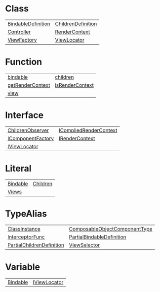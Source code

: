 # Class



|                                                                                                                   |                                                                                                                   |
| ----------------------------------------------------------------------------------------------------------------- | ----------------------------------------------------------------------------------------------------------------- |
| [BindableDefinition](https://hamedfathi.gitbook.io/aurelia-2-doc-api/runtime/templating/class/bindabledefinition) | [ChildrenDefinition](https://hamedfathi.gitbook.io/aurelia-2-doc-api/runtime/templating/class/childrendefinition) |
| [Controller](https://hamedfathi.gitbook.io/aurelia-2-doc-api/runtime/templating/class/controller)                 | [RenderContext](https://hamedfathi.gitbook.io/aurelia-2-doc-api/runtime/templating/class/rendercontext)           |
| [ViewFactory](https://hamedfathi.gitbook.io/aurelia-2-doc-api/runtime/templating/class/viewfactory)               | [ViewLocator](https://hamedfathi.gitbook.io/aurelia-2-doc-api/runtime/templating/class/viewlocator)               |



# Function



|                                                                                                                  |                                                                                                                |
| ---------------------------------------------------------------------------------------------------------------- | -------------------------------------------------------------------------------------------------------------- |
| [bindable](https://hamedfathi.gitbook.io/aurelia-2-doc-api/runtime/templating/function/bindable)                 | [children](https://hamedfathi.gitbook.io/aurelia-2-doc-api/runtime/templating/function/children)               |
| [getRenderContext](https://hamedfathi.gitbook.io/aurelia-2-doc-api/runtime/templating/function/getrendercontext) | [isRenderContext](https://hamedfathi.gitbook.io/aurelia-2-doc-api/runtime/templating/function/isrendercontext) |
| [view](https://hamedfathi.gitbook.io/aurelia-2-doc-api/runtime/templating/function/view)                         |                                                                                                                |



# Interface



|                                                                                                                     |                                                                                                                               |
| ------------------------------------------------------------------------------------------------------------------- | ----------------------------------------------------------------------------------------------------------------------------- |
| [ChildrenObserver](https://hamedfathi.gitbook.io/aurelia-2-doc-api/runtime/templating/interface/childrenobserver)   | [ICompiledRenderContext](https://hamedfathi.gitbook.io/aurelia-2-doc-api/runtime/templating/interface/icompiledrendercontext) |
| [IComponentFactory](https://hamedfathi.gitbook.io/aurelia-2-doc-api/runtime/templating/interface/icomponentfactory) | [IRenderContext](https://hamedfathi.gitbook.io/aurelia-2-doc-api/runtime/templating/interface/irendercontext)                 |
| [IViewLocator](https://hamedfathi.gitbook.io/aurelia-2-doc-api/runtime/templating/interface/iviewlocator)           |                                                                                                                               |



# Literal



|                                                                                                 |                                                                                                 |
| ----------------------------------------------------------------------------------------------- | ----------------------------------------------------------------------------------------------- |
| [Bindable](https://hamedfathi.gitbook.io/aurelia-2-doc-api/runtime/templating/literal/bindable) | [Children](https://hamedfathi.gitbook.io/aurelia-2-doc-api/runtime/templating/literal/children) |
| [Views](https://hamedfathi.gitbook.io/aurelia-2-doc-api/runtime/templating/literal/views)       |                                                                                                 |



# TypeAlias



|                                                                                                                                     |                                                                                                                                             |
| ----------------------------------------------------------------------------------------------------------------------------------- | ------------------------------------------------------------------------------------------------------------------------------------------- |
| [ClassInstance](https://hamedfathi.gitbook.io/aurelia-2-doc-api/runtime/templating/typealias/classinstance)                         | [ComposableObjectComponentType](https://hamedfathi.gitbook.io/aurelia-2-doc-api/runtime/templating/typealias/composableobjectcomponenttype) |
| [InterceptorFunc](https://hamedfathi.gitbook.io/aurelia-2-doc-api/runtime/templating/typealias/interceptorfunc)                     | [PartialBindableDefinition](https://hamedfathi.gitbook.io/aurelia-2-doc-api/runtime/templating/typealias/partialbindabledefinition)         |
| [PartialChildrenDefinition](https://hamedfathi.gitbook.io/aurelia-2-doc-api/runtime/templating/typealias/partialchildrendefinition) | [ViewSelector](https://hamedfathi.gitbook.io/aurelia-2-doc-api/runtime/templating/typealias/viewselector)                                   |



# Variable



|                                                                                                  |                                                                                                          |
| ------------------------------------------------------------------------------------------------ | -------------------------------------------------------------------------------------------------------- |
| [Bindable](https://hamedfathi.gitbook.io/aurelia-2-doc-api/runtime/templating/variable/bindable) | [IViewLocator](https://hamedfathi.gitbook.io/aurelia-2-doc-api/runtime/templating/variable/iviewlocator) |


